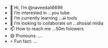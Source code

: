 - 👋 Hi, I’m @naveedali6699 
- 👀 I’m interested in ...you tube 
- 🌱 I’m currently learning ...ai tools
- 💞️ I’m looking to collaborate on ...shosial midia 
- 📫 How to reach me ...50m folowers
- 😄 Pronouns: ...
- ⚡ Fun fact: ...

<!---
naveedali6699/naveedali6699 is a ✨ special ✨ repository because its `README.md` (this file) appears on your GitHub profile.
You can click the Preview link to take a look at your changes.
--->
